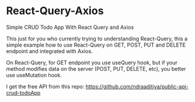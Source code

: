 # React-Query-Axios
Simple CRUD Todo App With React Query and Axios

This just for you who currently trying to understanding React-Query, this a simple example how to use React-Query on GET, POST, PUT and DELETE endpoint and integrated with Axios.

On React-Query, for GET endpoint you use useQuery hook, but if your method modifies data on the server (POST, PUT, DELETE, etc), you better use useMutation hook.

I get the free API from this repo: https://github.com/ndraaditiya/public-api-crud-todoApp
